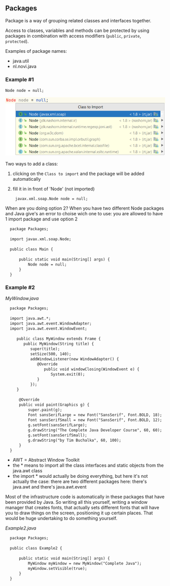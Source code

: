 ## Packages

Package is a way of grouping related classes and interfaces together.

Access to classes, variables and methods can be protected by using packages in combination with access modifiers (`public`, `private`, `protected`).

Examples of package names:
- java.util
- nl.novi.java

### Example #1

    Node node = null;

![img.png](img.png)

Two ways to add a class:
1. clicking on the `Class to import` and the package will be added automatically
2. fill it in in front of 'Node' (not imported)

        javax.xml.soap.Node node = null;

When are you doing option 2? When you have two different Node packages and Java give's an
error to choise wich one to use: you are allowed to have 1 import package and use option 2

      package Packages;
      
      import javax.xml.soap.Node;
      
      public class Main {
      
          public static void main(String[] args) {
              Node node = null;
          }
      }

### Example #2

<i>MyWindow.java</i>

      package Packages;
      
      import java.awt.*;
      import java.awt.event.WindowAdapter;
      import java.awt.event.WindowEvent;      

         public class MyWindow extends Frame {
            public MyWindow(String title) {
               super(title);
               setSize(500, 140);
               addWindowListener(new WindowAdapter() {
                  @Override
                     public void windowClosing(WindowEvent e) {
                        System.exit(0);
                  }
               });
         }
   
          @Override
          public void paint(Graphics g) {
              super.paint(g);
              Font sansSerifLarge = new Font("SansSerif", Font.BOLD, 18);
              Font sansSerifSmall = new Font("SansSerif", Font.BOLD, 12);
              g.setFont(sansSerifLarge);
              g.drawString("The Complete Java Developer Course", 60, 60);
              g.setFont(sansSerifSmall);
              g.drawString("by Tim Buchalka", 60, 100);
          }
      }           

- AWT = Abstract Window Toolkit
- the * means to import all the class interfaces and static objects from the java.awt class
- the import * would actually be doing everything, but here it's not actually the case: there are two different packages here: there's java.awt and there's java.awt.event

Most of the infrastructure code is automatically in these packages that have been provided by Java. So writing all
this yourself, writing a window manager that creates fonts, that actually sets different fonts that will have you to draw things on the screen, positioning it up certain places. That would be huge undertaking to do something
 yourself. 

<i>Example2.java</i>

      package Packages;
      
      public class Example2 {
      
          public static void main(String[] args) {
              MyWindow myWindow = new MyWindow("Complete Java");
              myWindow.setVisible(true);
          }
      }